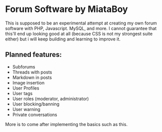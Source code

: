# Forum Software by MiataBoy
This is supposed to be an experimental attempt at creating my own forum software with PHP, Javascript. MySQL, and more.
I cannot guarantee that this'll end up looking good at all (because CSS is not my strongest suite either) but i will keep building and learning to improve it.

## Planned features:
- Subforums
- Threads with posts
- Markdown in posts
- Image insertion
- User Profiles
- User tags
- User roles (moderator, administrator)
- User blocking/banning
- User warning
- Private conversations

More is to come after implementing the basics such as this.
